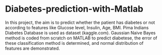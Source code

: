 # Diabetes-prediction-with-Matlab
In this project, the aim is to predict whether the patient has diabetes or not according to features like Glucose level, Insulin, Age, BMI. 
Pima Indians Diabetes Database is used as dataset (kaggle.com).
Gaussian Naive Bayes method is coded from scratch on MATLAB to predict diabetese, the error of these classification method is determined, and normal distribution of features are demonstrated.
